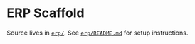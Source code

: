 # ERP Scaffold

Source lives in [`erp/`](./erp). See [`erp/README.md`](./erp/README.md) for setup instructions.
